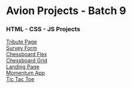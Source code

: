 # Avion Projects - Batch 9

### HTML - CSS - JS Projects
<a href="https://neroneronomi.github.io/batch9-activities/Projects/Tribute%20Page/" target="_blank">Tribute Page</a><br>
<a href="https://neroneronomi.github.io/batch9-activities/Projects/Survey%20Form/" target="_blank">Survey Form</a><br>
<a href="https://neroneronomi.github.io/batch9-activities/Projects/Chessboard/flexboard/" target="_blank">Chessboard Flex</a><br>
<a href="https://neroneronomi.github.io/batch9-activities/Projects/Chessboard/gridboard/" target="_blank">Chessboard Grid</a><br>
<a href="https://neroneronomi.github.io/batch9-activities/Projects/Landing%20Page/" target="_blank">Landing Page</a><br>
<a href="https://neroneronomi.github.io/batch9-activities/Projects/Momentun%20App/" target="_blank">Momentum App</a><br>
<a href="https://neroneronomi.github.io/batch9-activities/Projects/Tic%20Tac%20Toe/" target="_blank">Tic Tac Toe</a><br>
